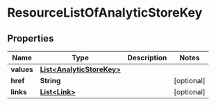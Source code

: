 

# ResourceListOfAnalyticStoreKey

## Properties

Name | Type | Description | Notes
------------ | ------------- | ------------- | -------------
**values** | [**List&lt;AnalyticStoreKey&gt;**](AnalyticStoreKey.md) |  | 
**href** | **String** |  |  [optional]
**links** | [**List&lt;Link&gt;**](Link.md) |  |  [optional]



